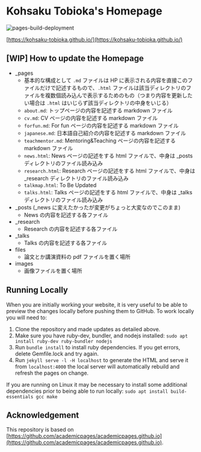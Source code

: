 
# Kohsaku Tobioka's Homepage

![pages-build-deployment](https://github.com/academicpages/academicpages.github.io/actions/workflows/pages/pages-build-deployment/badge.svg)

[https://kohsaku-tobioka.github.io/](https://kohsaku-tobioka.github.io/)

## [WIP] How to update the Homepage

- _pages
  - 基本的な構成として `.md` ファイルは HP に表示される内容を直接このファイルだけで記述するもので、`.html` ファイルは該当ディレクトリのファイルを複数個読み込んで表示するためのもの（つまり内容を更新したい場合は `.html` はいじらず該当ディレクトリの中身をいじる）
  - `about.md`: トップページの内容を記述する markdown ファイル
  - `cv.md`: CV ページの内容を記述する markdown ファイル
  - `forfun.md`: For fun ページの内容を記述する markdown ファイル
  - `japanese.md`: 日本語自己紹介の内容を記述する markdown ファイル
  - `teachmentor.md`: Mentoring&Teaching ページの内容を記述する markdown ファイル
  - `news.html`: News ページの記述をする html ファイルで、中身は _posts ディレクトリのファイル読み込み
  - `research.html`: Research ページの記述をする html ファイルで、中身は _research ディレクトリのファイル読み込み
  - `talkmap.html`: To Be Updated
  - `talks.html`: Talks ページの記述をする html ファイルで、中身は _talks ディレクトリのファイル読み込み
- _posts (_news に変えたかったが変更がちょっと大変なのでこのまま)
  - News の内容を記述する各ファイル 
- _research
  - Research の内容を記述する各ファイル
- _talks
  - Talks の内容を記述する各ファイル
- files
  - 論文とか講演資料の pdf ファイルを置く場所
- images
  - 画像ファイルを置く場所

## Running Locally

When you are initially working your website, it is very useful to be able to preview the changes locally before pushing them to GitHub. To work locally you will need to:

1. Clone the repository and made updates as detailed above.
1. Make sure you have ruby-dev, bundler, and nodejs installed: `sudo apt install ruby-dev ruby-bundler nodejs`
1. Run `bundle install` to install ruby dependencies. If you get errors, delete Gemfile.lock and try again.
1. Run `jekyll serve -l -H localhost` to generate the HTML and serve it from `localhost:4000` the local server will automatically rebuild and refresh the pages on change.

If you are running on Linux it may be necessary to install some additional dependencies prior to being able to run locally: `sudo apt install build-essentials gcc make`

## Acknowledgement
This repository is based on [https://github.com/academicpages/academicpages.github.io](https://github.com/academicpages/academicpages.github.io).